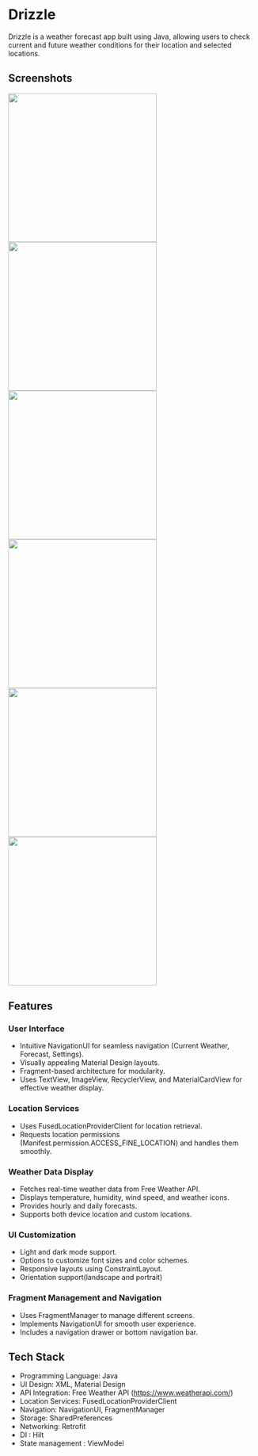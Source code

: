 # Drizzle 
Drizzle is a weather forecast app built using Java, allowing users to check current and future weather conditions for their location and selected locations.

## Screenshots
<img src="https://github.com/user-attachments/assets/03c93c35-5d99-4411-ac3f-9d605e6ed8cb" width=300/>
<img src="https://github.com/user-attachments/assets/db276c06-f30d-420f-9c95-26d260c3f778" width=300/>
<img src="https://github.com/user-attachments/assets/f5c98907-0c34-4357-b1f9-6c3f02c2115f" width=300/>
<img src="https://github.com/user-attachments/assets/0d411de1-64be-461f-afd6-3154377761e3" width=300/>
<img src="https://github.com/user-attachments/assets/1daef3ee-3d9f-4871-aa01-f9c53f7ad91c" width=300/>
<img src="https://github.com/user-attachments/assets/83b31e25-ffa7-4e29-ae41-1c3e556b919a" width=300/>

## Features

### User Interface
* Intuitive NavigationUI for seamless navigation (Current Weather, Forecast, Settings).
* Visually appealing Material Design layouts.
* Fragment-based architecture for modularity.
* Uses TextView, ImageView, RecyclerView, and MaterialCardView for effective weather display.

### Location Services
* Uses FusedLocationProviderClient for location retrieval.
* Requests location permissions (Manifest.permission.ACCESS_FINE_LOCATION) and handles them smoothly.
  
### Weather Data Display
* Fetches real-time weather data from Free Weather API.
* Displays temperature, humidity, wind speed, and weather icons.
* Provides hourly and daily forecasts.
* Supports both device location and custom locations.

### UI Customization
* Light and dark mode support.
* Options to customize font sizes and color schemes.
* Responsive layouts using ConstraintLayout.
* Orientation support(landscape and portrait)

### Fragment Management and Navigation
* Uses FragmentManager to manage different screens.
* Implements NavigationUI for smooth user experience.
* Includes a navigation drawer or bottom navigation bar.

## Tech Stack

* Programming Language: Java
* UI Design: XML, Material Design
* API Integration: Free Weather API (https://www.weatherapi.com/)
* Location Services: FusedLocationProviderClient
* Navigation: NavigationUI, FragmentManager
* Storage: SharedPreferences
* Networking: Retrofit
* DI : Hilt
* State management : ViewModel
